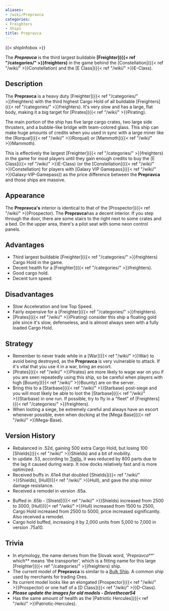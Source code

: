 ```yaml
---
aliases:
- /wiki/Prepravca
categories:
- Freighters
- Ships
title: Prepravca
---  
```


{{< shipInfobox >}} 

The **_Prepravca_** is the third largest buildable **[Freighter]({{< ref "/categories/" >}}freighters)** in the game behind the [Constellation]({{< ref "/wiki/" >}}Constellation) and the [E Class]({{< ref "/wiki/" >}}E-Class).

## Description

The **Prepravca** is a heavy duty [Freighter]({{< ref "/categories/" >}}freighters) with the third highest Cargo Hold of all buildable [Freighters]({{< ref "/categories/" >}}freighters). It's very slow and has a large, flat body, making it a big target for [Pirates]({{< ref "/wiki/" >}}Pirating).

The main portion of the ship has five large cargo crates, two large side thrusters, and a bubble-like bridge with team-colored glass. This ship can make huge amounts of credits when you used in sync with a large miner like the [Rorqual]({{< ref "/wiki/" >}}Rorqual) or [Mammoth]({{< ref "/wiki/" >}}Mammoth).

This is effectively the largest [Freighter]({{< ref "/categories/" >}}freighters) in the game for most players until they gain enough credits to buy the [E Class]({{< ref "/wiki/" >}}E-Class) (or the [Constellation]({{< ref "/wiki/" >}}Constellation) for players with [Galaxy VIP Gamepass]({{< ref "/wiki/" >}}Galaxy-VIP-Gamepass)) as the price difference between the **Prepravca** and those ships are massive.

## Appearance

The **Prepravca's** interior is identical to that of the [Prospector]({{< ref "/wiki/" >}}Prospector). The **Prepravca**has a decent interior. If you step through the door, there are some stairs to the right next to some crates and a bed. On the upper area, there's a pilot seat with some neon control panels.

## Advantages

- Third largest buildable [Freighter]({{< ref "/categories/" >}}freighters) Cargo Hold in the game.
- Decent health for a [Freighter]({{< ref "/categories/" >}}freighters).
- Good cargo hold.
- Decent turn speed.

## Disadvantages

- Slow Acceleration and low Top Speed.
- Fairly expensive for a [Freighter]({{< ref "/categories/" >}}freighters).
- [Pirates]({{< ref "/wiki/" >}}Pirating) consider this ship a floating gold pile since it's slow, defenseless, and is almost always seen with a fully loaded Cargo Hold.

## Strategy

- Remember to never trade while in a [War]({{< ref "/wiki/" >}}War) to avoid being destroyed, as the **Prepravca** is very vulnerable to attack. If it's vital that you use it in a war, bring an escort.
- [Pirates]({{< ref "/wiki/" >}}Pirates) are more likely to wage war on you if you are seen repeatedly using this ship, so be careful when players with high [Bounty]({{< ref "/wiki/" >}}Bounty) are on the server.
- Bring this to a [Starbase]({{< ref "/wiki/" >}}Starbase) post-siege and you will most likely be able to loot the [Starbase]({{< ref "/wiki/" >}}Starbase) in one run. If possible, try to fly in a "fleet" of [Freighters]({{< ref "/categories/" >}}freighters).
- When looting a siege, be extremely careful and always have an escort whenever possible, even when docking at the [Mega Base]({{< ref "/wiki/" >}}Mega-Base).

## Version History 

- Rebalanced in .52d, gaining 500 extra Cargo Hold, but losing 100 [Shields]({{< ref "/wiki/" >}}Shields) and a bit of mobility.
- In update .53, according to [Trello](https://trello.com/b/E0bIEAyS/galaxy), it was reduced by 800 parts due to the lag it caused during warp. It now docks relatively fast and is more optimized.
- Received buffs in .61e4 that doubled [Shields]({{< ref "/wiki/" >}}Shields), [Hull]({{< ref "/wiki/" >}}Hull), and gave the ship minor damage resistance.
- Received a remodel in version .65a.

<!-- -->

- Buffed in .65b - [Shield]({{< ref "/wiki/" >}}Shields) increased from 2500 to 3000, [Hull]({{< ref "/wiki/" >}}Hull) increased from 1500 to 2500, Cargo Hold increased from 2500 to 5000, price increased significantly. Also received a remodel.
- Cargo hold buffed, increasing it by 2,000 units from 5,000 to 7,000 in version .75a10.

## Trivia

- In etymology, the name derives from the Slovak word, '*Prepravca***' which** means 'the transporter', which is a fitting name for this large [Freighter]({{< ref "/categories/" >}}freighters) ship.
- The current model of **Prepravca** is similar to a [Bulk Ship](https://en.wikipedia.org/wiki/Bulk_carrier). A common ship used by merchants for trading Ores.
- Its current model looks like an elongated [Prospector]({{< ref "/wiki/" >}}Prospector) or one half of a [D Class]({{< ref "/wiki/" >}}D-Class).
- **_Please update the images for old models - Drivethecar54_**
- Has the same amount of health as the [Patriotic Hercules]({{< ref "/wiki/" >}}Patriotic-Hercules).